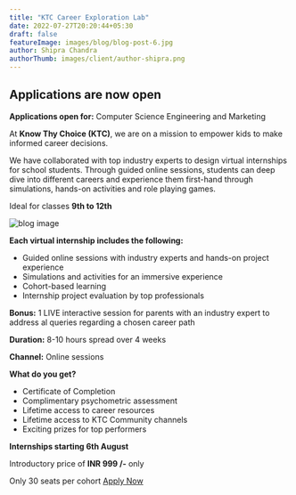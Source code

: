 ```yaml
---
title: "KTC Career Exploration Lab"
date: 2022-07-27T20:20:44+05:30
draft: false
featureImage: images/blog/blog-post-6.jpg
author: Shipra Chandra
authorThumb: images/client/author-shipra.png
---
```


## Applications are now open

__Applications open for:__ Computer Science Engineering and Marketing

At __Know Thy Choice (KTC)__, we are on a mission to empower kids to make informed career decisions.

We have collaborated with top industry experts to design virtual internships for school students. Through guided online sessions, students can deep dive into different careers and experience them first-hand through simulations, hands-on activities and role playing games.

Ideal for classes __9th to 12th__

![blog image](/images/blog/single-blog-1.jpg)

__Each virtual internship includes the following:__
- Guided online sessions with industry experts and hands-on project experience
- Simulations and activities for an immersive experience 
- Cohort-based learning
- Internship project evaluation by top professionals

__Bonus:__  1 LIVE interactive session for parents with an industry expert to address al queries regarding a chosen career path

__Duration:__ 8-10 hours spread over 4 weeks

__Channel:__ Online sessions

__What do you get?__
- Certificate of Completion
- Complimentary psychometric assessment
- Lifetime access to career resources 
- Lifetime access to KTC Community channels
- Exciting prizes for top performers

__Internships starting 6th August__

Introductory price of **INR 999 /-** only

Only 30 seats per cohort [Apply Now](https://forms.office.com/r/Wwe2xJwWj6)


